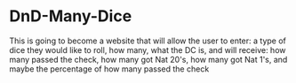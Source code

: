 # DnD-Many-Dice
This is going to become a website that will allow the user to enter:
a type of dice they would like to roll,
how many, 
what the DC is, 
and will receive:
how many passed the check,
how many got Nat 20's,
how many got Nat 1's,
and maybe the percentage of how many passed the check
